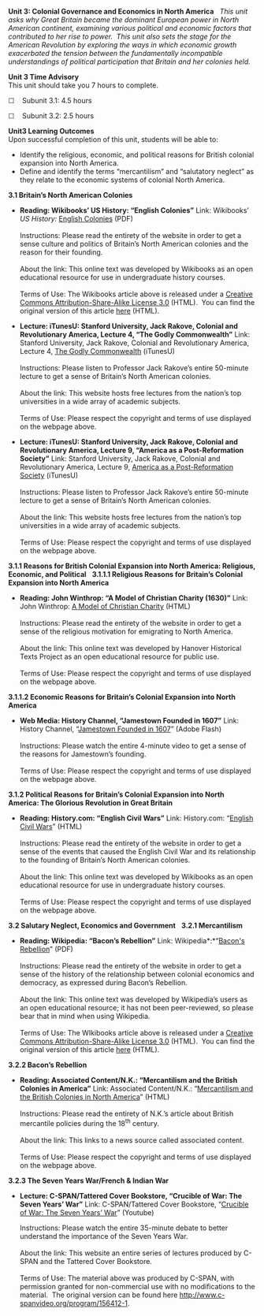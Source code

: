 **Unit 3: Colonial Governance and Economics in North America** <span
id="3"></span> 
*This unit asks why Great Britain became the dominant European power in
North American continent, examining various political and economic
factors that contributed to her rise to power.  This unit also sets the
stage for the American Revolution by exploring the ways in which
economic growth exacerbated the tension between the fundamentally
incompatible understandings of political participation that Britain and
her colonies held.*

**Unit 3 Time Advisory**  
This unit should take you 7 hours to complete.

☐    Subunit 3.1: 4.5 hours

☐    Subunit 3.2: 2.5 hours

**Unit3 Learning Outcomes**  
Upon successful completion of this unit, students will be able to:

-   Identify the religious, economic, and political reasons for British
    colonial expansion into North America.
-   Define and identify the terms “mercantilism” and “salutatory
    neglect” as they relate to the economic systems of colonial North
    America.

**3.1 Britain’s North American Colonies** <span id="3.1"></span> 
-   **Reading: Wikibooks’ US History: “English Colonies”**
    Link: Wikibooks’ *US History:* [English
    Colonies](https://resources.saylor.org/archived/wp-content/uploads/2011/08/HIST-312-3.1-US-History-English-Colonies.pdf)
    (PDF)  
        
     Instructions: Please read the entirety of the website in order to
    get a sense culture and politics of Britain’s North American
    colonies and the reason for their founding.  
        
     About the link: This online text was developed by Wikibooks as an
    open educational resource for use in undergraduate history
    courses.  
        
     Terms of Use: The Wikibooks article above is released under a
    [Creative Commons Attribution-Share-Alike License
    3.0](http://creativecommons.org/licenses/by-sa/3.0/) (HTML).  You
    can find the original version of this article
    [here](http://en.wikibooks.org/wiki/US_History/English_Colonies)
    (HTML).

-   **Lecture: iTunesU: Stanford University, Jack Rakove, Colonial and
    Revolutionary America, Lecture 4, “The Godly Commonwealth”**
    Link: Stanford University, Jack Rakove, Colonial and Revolutionary
    America, Lecture 4, [The Godly
    Commonwealth](http://deimos3.apple.com/WebObjects/Core.woa/Browse/itunes.stanford.edu-dz.4331563317?i=1304550792)
    (iTunesU)  
        
     Instructions: Please listen to Professor Jack Rakove’s entire
    50-minute lecture to get a sense of Britain’s North American
    colonies.  
        
     About the link: This website hosts free lectures from the nation’s
    top universities in a wide array of academic subjects.  
        
     Terms of Use: Please respect the copyright and terms of use
    displayed on the webpage above.

-   **Lecture: iTunesU: Stanford University, Jack Rakove, Colonial and
    Revolutionary America, Lecture 9, “America as a Post-Reformation
    Society”**
    Link: Stanford University, Jack Rakove, Colonial and Revolutionary
    America, Lecture 9, [America as a Post-Reformation
    Society](http://deimos3.apple.com/WebObjects/Core.woa/Browse/itunes.stanford.edu-dz.4331563347?i=1585758967)
    (iTunesU)  
        
     Instructions: Please listen to Professor Jack Rakove’s entire
    50-minute lecture to get a sense of Britain’s North American
    colonies.  
        
     About the link: This website hosts free lectures from the nation’s
    top universities in a wide array of academic subjects.   
        
     Terms of Use: Please respect the copyright and terms of use
    displayed on the webpage above.

**3.1.1 Reasons for British Colonial Expansion into North America:
Religious, Economic, and Political** <span id="3.1.1"></span> 
**3.1.1.1 Religious Reasons for Britain’s Colonial Expansion into North
America** <span id="3.1.1.1"></span> 
-   **Reading: John Winthrop: “A Model of Christian Charity (1630)”**
    Link: John Winthrop: [A Model of Christian
    Charity](http://religiousfreedom.lib.virginia.edu/sacred/charity.html)
    (HTML)  
        
     Instructions: Please read the entirety of the website in order to
    get a sense of the religious motivation for emigrating to North
    America.  
        
     About the link: This online text was developed by Hanover
    Historical Texts Project as an open educational resource for public
    use.  
        
     Terms of Use: Please respect the copyright and terms of use
    displayed on the webpage above.

**3.1.1.2 Economic Reasons for Britain’s Colonial Expansion into North
America** <span id="3.1.1.2"></span> 
-   **Web Media: History Channel, “Jamestown Founded in 1607”**
    Link: History Channel, “[Jamestown Founded in
    1607](Http://www.history.com/videos/jamestown-founded-in-1607#jamestown-founded-in-1607)”
    (Adobe Flash)  
        
     Instructions: Please watch the entire 4-minute video to get a sense
    of the reasons for Jamestown’s founding.  
               
     Terms of Use: Please respect the copyright and terms of use
    displayed on the webpage above.

**3.1.2 Political Reasons for Britain’s Colonial Expansion into North
America: The Glorious Revolution in Great Britain** <span
id="3.1.2"></span> 
-   **Reading: History.com: “English Civil Wars”**
    Link: History.com: “[English Civil
    Wars](http://www.history.com/topics/english-civil-wars)” (HTML)  
        
     Instructions: Please read the entirety of the website in order to
    get a sense of the events that caused the English Civil War and its
    relationship to the founding of Britain’s North American colonies.  
        
     About the link: This online text was developed by Wikibooks as an
    open educational resource for use in undergraduate history
    courses.  
        
     Terms of Use: Please respect the copyright and terms of use
    displayed on the webpage above.

**3.2 Salutary Neglect, Economics and Government** <span
id="3.2"></span> 
**3.2.1 Mercantilism** <span id="3.2.1"></span> 
-   **Reading: Wikipedia: “Bacon’s Rebellion”**
    Link: Wikipedia*:*“[Bacon's
    Rebellion](https://resources.saylor.org/archived/wp-content/uploads/2011/08/HIST312-3.2.1-Bacons-Rebellion.pdf)”
    (PDF)  
        
     Instructions: Please read the entirety of the website in order to
    get a sense of the history of the relationship between colonial
    economics and democracy, as expressed during Bacon’s Rebellion.  
        
     About the link: This online text was developed by Wikipedia’s users
    as an open educational resource; it has not been peer-reviewed, so
    please bear that in mind when using Wikipedia.  
        
     Terms of Use: The WIkibooks article above is released under a
    [Creative Commons Attribution-Share-Alike License
    3.0](http://creativecommons.org/licenses/by-sa/3.0/) (HTML).  You
    can find the original version of this article
    [here](http://en.wikipedia.org/wiki/Bacon%27s_Rebellion) (HTML).

**3.2.2 Bacon’s Rebellion** <span id="3.2.2"></span> 
-   **Reading: Associated Content/N.K.: “Mercantilism and the British
    Colonies in America”**
    Link: Associated Content/N.K.: “[Mercantilism and the British
    Colonies in North
    America](https://web.archive.org/web/20071121205639/http://www.associatedcontent.com/article/27484/mercantilism_and_the_british_colonies.html)”
    (HTML)  
        
     Instructions: Please read the entirety of N.K.’s article about
    British mercantile policies during the 18<sup>th</sup> century.  
        
     About the link: This links to a news source called associated
    content.  
        
     Terms of Use: Please respect the copyright and terms of use
    displayed on the webpage above.

**3.2.3 The Seven Years War/French & Indian War** <span
id="3.2.3"></span> 
-   **Lecture: C-SPAN/Tattered Cover Bookstore, “Crucible of War: The
    Seven Years’ War”**
    Link: C-SPAN/Tattered Cover Bookstore, “[Crucible of War: The Seven
    Years’ War](http://www.youtube.com/watch?v=iRFqoJGPPPo)” (Youtube)  
      
     Instructions: Please watch the entire 35-minute debate to better
    understand the importance of the Seven Years War.  
        
     About the link: This website an entire series of lectures produced
    by C-SPAN and the Tattered Cover Bookstore.  
        
     Terms of Use: The material above was produced by C-SPAN, with
    permission granted for non-commercial use with no modifications to
    the material.  The original version can be found
    here <http://www.c-spanvideo.org/program/156412-1>.



